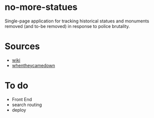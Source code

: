 # no-more-statues
Single-page application for tracking historical statues and monuments removed (and to-be removed) in response to police brutality.

# Sources
- [wiki](https://en.wikipedia.org/wiki/List_of_monuments_and_memorials_removed_during_the_George_Floyd_protests#United_States)
- [whentheycamedown](https://whentheycamedown.com/)

# To do
- Front End
- search routing
- deploy
